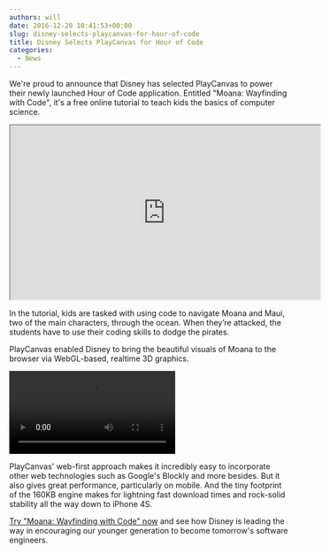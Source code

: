 ```yaml
---
authors: will
date: 2016-12-20 10:41:53+00:00
slug: disney-selects-playcanvas-for-hour-of-code
title: Disney Selects PlayCanvas for Hour of Code
categories:
  - News
---
```


We're proud to announce that Disney has selected PlayCanvas to power their newly launched Hour of Code application. Entitled "Moana: Wayfinding with Code", it's a free online tutorial to teach kids the basics of computer science.

<div className="iframe-container">
    <iframe loading="lazy" width="560" height="315" src="https://www.youtube.com/embed/AoMdehOFP5k" title="YouTube video player" allow="accelerometer; autoplay; clipboard-write; encrypted-media; gyroscope; picture-in-picture" allowfullscreen></iframe>
</div>

In the tutorial, kids are tasked with using code to navigate Moana and Maui, two of the main characters, through the ocean. When they’re attacked, the students have to use their coding skills to dodge the pirates.

PlayCanvas enabled Disney to bring the beautiful visuals of Moana to the browser via WebGL-based, realtime 3D graphics.

<div className="iframe-container">
    <video controls src="/img/moana-hour-of-code.mp4"></video>
</div>

PlayCanvas' web-first approach makes it incredibly easy to incorporate other web technologies such as Google's Blockly and more besides. But it also gives great performance, particularly on mobile. And the tiny footprint of the 160KB engine makes for lightning fast download times and rock-solid stability all the way down to iPhone 4S.

[Try "Moana: Wayfinding with Code" now](https://hourofcode.com/moana) and see how Disney is leading the way in encouraging our younger generation to become tomorrow's software engineers.
